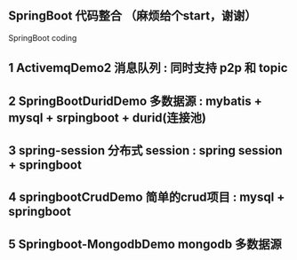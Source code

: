 ## SpringBoot 代码整合 （麻烦给个start，谢谢）

SpringBoot coding

 
## 1 ActivemqDemo2	                  消息队列  : 同时支持 p2p 和 topic 
## 2 SpringBootDuridDemo	            多数据源  : mybatis + mysql + srpingboot + durid(连接池)
## 3 spring-session                  分布式 session : spring session + springboot 
## 4 springbootCrudDemo              简单的crud项目  :  mysql + springboot 
## 5 Springboot-MongodbDemo          mongodb 多数据源
 

